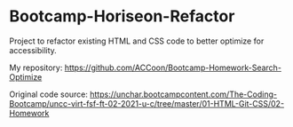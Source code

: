 # Bootcamp-Horiseon-Refactor
Project to refactor existing HTML and CSS code to better optimize for accessibility.

My repository: https://github.com/ACCoon/Bootcamp-Homework-Search-Optimize

Original code source: https://unchar.bootcampcontent.com/The-Coding-Bootcamp/uncc-virt-fsf-ft-02-2021-u-c/tree/master/01-HTML-Git-CSS/02-Homework
